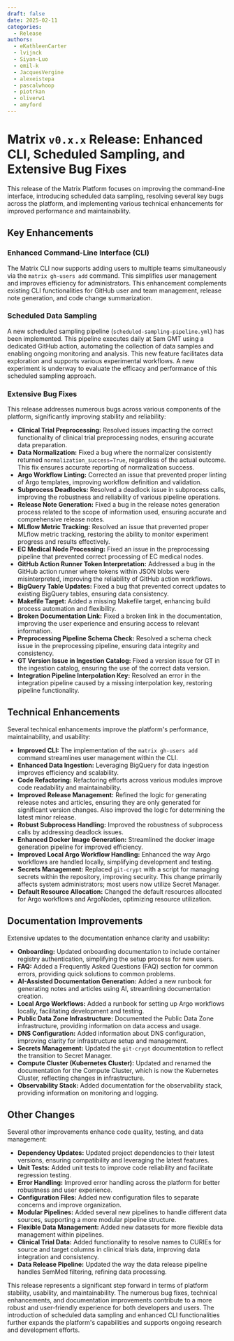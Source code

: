 ```yaml
---
draft: false
date: 2025-02-11
categories:
  - Release
authors:
  - eKathleenCarter
  - lvijnck
  - Siyan-Luo
  - emil-k
  - JacquesVergine
  - alexeistepa
  - pascalwhoop
  - piotrkan
  - oliverw1
  - amyford
---
```

# Matrix `v0.x.x` Release: Enhanced CLI, Scheduled Sampling, and Extensive Bug Fixes

This release of the Matrix Platform focuses on improving the command-line interface, introducing scheduled data sampling, resolving several key bugs across the platform, and implementing various technical enhancements for improved performance and maintainability.

<!-- more -->

## Key Enhancements

### Enhanced Command-Line Interface (CLI)

The Matrix CLI now supports adding users to multiple teams simultaneously via the `matrix gh-users add` command. This simplifies user management and improves efficiency for administrators.  This enhancement complements existing CLI functionalities for GitHub user and team management, release note generation, and code change summarization.

### Scheduled Data Sampling

A new scheduled sampling pipeline (`scheduled-sampling-pipeline.yml`) has been implemented. This pipeline executes daily at 5am GMT using a dedicated GitHub action, automating the collection of data samples and enabling ongoing monitoring and analysis.  This new feature facilitates data exploration and supports various experimental workflows.  A new experiment is underway to evaluate the efficacy and performance of this scheduled sampling approach.

### Extensive Bug Fixes

This release addresses numerous bugs across various components of the platform, significantly improving stability and reliability:

- **Clinical Trial Preprocessing:**  Resolved issues impacting the correct functionality of clinical trial preprocessing nodes, ensuring accurate data preparation.
- **Data Normalization:**  Fixed a bug where the normalizer consistently returned `normalization_success=True`, regardless of the actual outcome.  This fix ensures accurate reporting of normalization success.
- **Argo Workflow Linting:**  Corrected an issue that prevented proper linting of Argo templates, improving workflow definition and validation.
- **Subprocess Deadlocks:**  Resolved a deadlock issue in subprocess calls, improving the robustness and reliability of various pipeline operations.
- **Release Note Generation:**  Fixed a bug in the release notes generation process related to the scope of information used, ensuring accurate and comprehensive release notes.
- **MLflow Metric Tracking:**  Resolved an issue that prevented proper MLflow metric tracking, restoring the ability to monitor experiment progress and results effectively.
- **EC Medical Node Processing:**  Fixed an issue in the preprocessing pipeline that prevented correct processing of EC medical nodes.
- **GitHub Action Runner Token Interpretation:** Addressed a bug in the GitHub action runner where tokens within JSON blobs were misinterpreted, improving the reliability of GitHub action workflows.
- **BigQuery Table Updates:**  Fixed a bug that prevented correct updates to existing BigQuery tables, ensuring data consistency.
- **Makefile Target:** Added a missing Makefile target, enhancing build process automation and flexibility.
- **Broken Documentation Link:**  Fixed a broken link in the documentation, improving the user experience and ensuring access to relevant information.
- **Preprocessing Pipeline Schema Check:** Resolved a schema check issue in the preprocessing pipeline, ensuring data integrity and consistency.
- **GT Version Issue in Ingestion Catalog:** Fixed a version issue for GT in the ingestion catalog, ensuring the use of the correct data version.
- **Integration Pipeline Interpolation Key:**  Resolved an error in the integration pipeline caused by a missing interpolation key, restoring pipeline functionality.


## Technical Enhancements

Several technical enhancements improve the platform's performance, maintainability, and usability:

- **Improved CLI:**  The implementation of the `matrix gh-users add` command streamlines user management within the CLI.
- **Enhanced Data Ingestion:** Leveraging BigQuery for data ingestion improves efficiency and scalability.
- **Code Refactoring:** Refactoring efforts across various modules improve code readability and maintainability.
- **Improved Release Management:**  Refined the logic for generating release notes and articles, ensuring they are only generated for significant version changes.  Also improved the logic for determining the latest minor release.
- **Robust Subprocess Handling:** Improved the robustness of subprocess calls by addressing deadlock issues.
- **Enhanced Docker Image Generation:** Streamlined the docker image generation pipeline for improved efficiency.
- **Improved Local Argo Workflow Handling:** Enhanced the way Argo workflows are handled locally, simplifying development and testing.
- **Secrets Management:** Replaced `git-crypt` with a script for managing secrets within the repository, improving security.  This change primarily affects system administrators; most users now utilize Secret Manager.
- **Default Resource Allocation:** Changed the default resources allocated for Argo workflows and ArgoNodes, optimizing resource utilization.


## Documentation Improvements

Extensive updates to the documentation enhance clarity and usability:

- **Onboarding:**  Updated onboarding documentation to include container registry authentication, simplifying the setup process for new users.
- **FAQ:** Added a Frequently Asked Questions (FAQ) section for common errors, providing quick solutions to common problems.
- **AI-Assisted Documentation Generation:**  Added a new runbook for generating notes and articles using AI, streamlining documentation creation.
- **Local Argo Workflows:** Added a runbook for setting up Argo workflows locally, facilitating development and testing.
- **Public Data Zone Infrastructure:** Documented the Public Data Zone infrastructure, providing information on data access and usage.
- **DNS Configuration:**  Added information about DNS configuration, improving clarity for infrastructure setup and management.
- **Secrets Management:**  Updated the `git-crypt` documentation to reflect the transition to Secret Manager.
- **Compute Cluster (Kubernetes Cluster):** Updated and renamed the documentation for the Compute Cluster, which is now the Kubernetes Cluster, reflecting changes in infrastructure.
- **Observability Stack:** Added documentation for the observability stack, providing information on monitoring and logging.


## Other Changes

Several other improvements enhance code quality, testing, and data management:

- **Dependency Updates:**  Updated project dependencies to their latest versions, ensuring compatibility and leveraging the latest features.
- **Unit Tests:**  Added unit tests to improve code reliability and facilitate regression testing.
- **Error Handling:**  Improved error handling across the platform for better robustness and user experience.
- **Configuration Files:** Added new configuration files to separate concerns and improve organization.
- **Modular Pipelines:** Added several new pipelines to handle different data sources, supporting a more modular pipeline structure.
- **Flexible Data Management:** Added new datasets for more flexible data management within pipelines.
- **Clinical Trial Data:** Added functionality to resolve names to CURIEs for source and target columns in clinical trials data, improving data integration and consistency.
- **Data Release Pipeline:** Updated the way the data release pipeline handles SemMed filtering, refining data processing.


This release represents a significant step forward in terms of platform stability, usability, and maintainability.  The numerous bug fixes, technical enhancements, and documentation improvements contribute to a more robust and user-friendly experience for both developers and users.  The introduction of scheduled data sampling and enhanced CLI functionalities further expands the platform's capabilities and supports ongoing research and development efforts.
